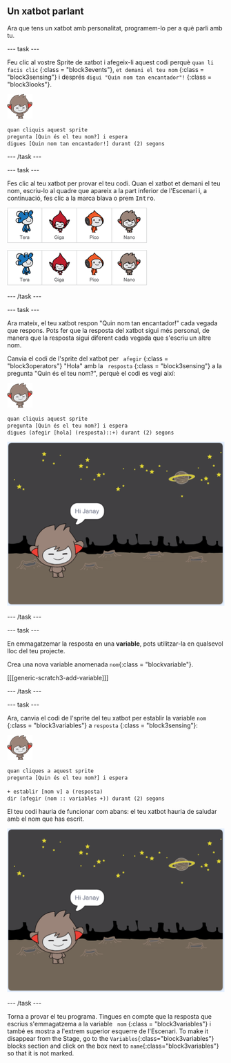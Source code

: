 ## Un xatbot parlant

Ara que tens un xatbot amb personalitat, programem-lo per a què parli amb tu.

\--- task \---

Feu clic al vostre Sprite de xatbot i afegeix-li aquest codi perquè ` quan li facis clic ` {:class = "block3events"}, ` et demani el teu nom ` {:class = "block3sensing"} i després ` digui "Quin nom tan encantador"! ` {:class = "block3looks"}.

![nano sprite](images/nano-sprite.png)

```blocks3
quan cliquis aquest sprite 
pregunta [Quin és el teu nom?] i espera
digues [Quin nom tan encantador!] durant (2) segons
```

\--- /task \---

\--- task \---

Fes clic al teu xatbot per provar el teu codi. Quan el xatbot et demani el teu nom, escriu-lo al quadre que apareix a la part inferior de l'Escenari i, a continuació, fes clic a la marca blava o prem <kbd>Intro</kbd>.

![Provant una resposta del Xatbot](images/chatbot-characters.png)

![Provant una resposta de Xatbot](images/chatbot-characters.png)

\--- /task \---

\--- task \---

Ara mateix, el teu xatbot respon "Quin nom tan encantador!" cada vegada que respons. Pots fer que la resposta del xatbot sigui més personal, de manera que la resposta sigui diferent cada vegada que s'escriu un altre nom.

Canvia el codi de l'sprite del xatbot per ` afegir` {:class = "block3operators"} "Hola" amb la ` resposta` {:class = "block3sensing"} a la pregunta "Quin és el teu nom?", perquè el codi es vegi així:

![nano sprite](images/nano-sprite.png)

```blocks3
quan cliquis aquest sprite 
pregunta [Quin és el teu nom?] i espera
digues (afegir [hola] (resposta)::+) durant (2) segons
```

![Prova una resposta personalitzada](images/chatbot-answer-test.png)

\--- /task \---

\--- task \---

En emmagatzemar la resposta en una **variable**, pots utilitzar-la en qualsevol lloc del teu projecte.

Crea una nova variable anomenada `nom`{:class = "blockvariable"}.

[[[generic-scratch3-add-variable]]]

\--- /task \---

\--- task \---

Ara, canvia el codi de l'sprite del teu xatbot per establir la variable `nom` {:class = "block3variables"} a `resposta` {:class = "block3sensing"}:

![nano sprite](images/nano-sprite.png)

```blocks3
quan cliques a aquest sprite
pregunta [Quin és el teu nom?] i espera

+ establir [nom v] a (resposta)
dir (afegir (nom :: variables +)) durant (2) segons
```

El teu codi hauria de funcionar com abans: el teu xatbot hauria de saludar amb el nom que has escrit.

![Prova una resposta personalitzada](images/chatbot-answer-test.png)

\--- /task \---

Torna a provar el teu programa. Tingues en compte que la resposta que escrius s'emmagatzema a la variable ` nom` {:class = "block3variables"} i també es mostra a l'extrem superior esquerre de l'Escenari. To make it disappear from the Stage, go to the `Variables`{:class="block3variables"} blocks section and click on the box next to `name`{:class="block3variables"} so that it is not marked.